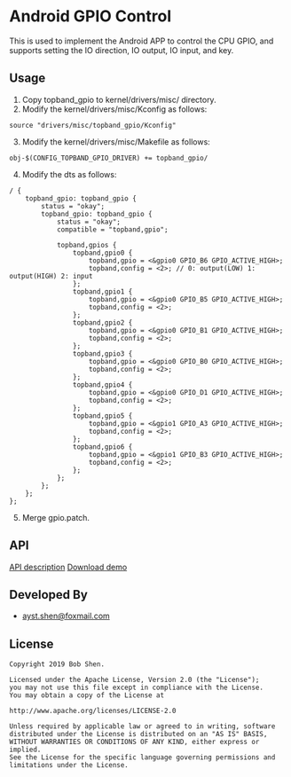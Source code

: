 # Android GPIO Control
This is used to implement the Android APP to control the CPU GPIO, and supports setting the IO direction, IO output, IO input, and key.

## Usage
1. Copy topband_gpio to kernel/drivers/misc/ directory.
2. Modify the kernel/drivers/misc/Kconfig as follows:
```
source "drivers/misc/topband_gpio/Kconfig"
```
3. Modify the kernel/drivers/misc/Makefile as follows:
```
obj-$(CONFIG_TOPBAND_GPIO_DRIVER) += topband_gpio/
```
4. Modify the dts as follows:
```
/ {  
	topband_gpio: topband_gpio { 
		status = "okay";
		topband_gpio: topband_gpio { 
			status = "okay";
			compatible = "topband,gpio";
			
			topband,gpios {
				topband,gpio0 {
					topband,gpio = <&gpio0 GPIO_B6 GPIO_ACTIVE_HIGH>;
					topband,config = <2>; // 0: output(LOW) 1: output(HIGH) 2: input
				};
				topband,gpio1 {
					topband,gpio = <&gpio0 GPIO_B5 GPIO_ACTIVE_HIGH>;
					topband,config = <2>;
				};
				topband,gpio2 {
					topband,gpio = <&gpio0 GPIO_B1 GPIO_ACTIVE_HIGH>;
					topband,config = <2>;
				};
				topband,gpio3 {
					topband,gpio = <&gpio0 GPIO_B0 GPIO_ACTIVE_HIGH>;
					topband,config = <2>;
				};
				topband,gpio4 {
					topband,gpio = <&gpio0 GPIO_D1 GPIO_ACTIVE_HIGH>;
					topband,config = <2>;
				};
				topband,gpio5 {
					topband,gpio = <&gpio1 GPIO_A3 GPIO_ACTIVE_HIGH>;
					topband,config = <2>;
				};
				topband,gpio6 {
					topband,gpio = <&gpio1 GPIO_B3 GPIO_ACTIVE_HIGH>;
					topband,config = <2>;
				};
			};
		};
	};
};
```
5. Merge gpio.patch.

## API
[API description](./gpio_api_usage.md)
[Download demo](https://fir.im/1a4h)

## Developed By
* ayst.shen@foxmail.com

## License
	Copyright 2019 Bob Shen.

	Licensed under the Apache License, Version 2.0 (the "License");
	you may not use this file except in compliance with the License.
	You may obtain a copy of the License at

	http://www.apache.org/licenses/LICENSE-2.0

	Unless required by applicable law or agreed to in writing, software
	distributed under the License is distributed on an "AS IS" BASIS,
	WITHOUT WARRANTIES OR CONDITIONS OF ANY KIND, either express or implied.
	See the License for the specific language governing permissions and
	limitations under the License.
